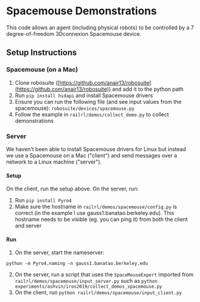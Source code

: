 # Spacemouse Demonstrations

This code allows an agent (including physical robots) to be controlled by a 7 degree-of-freedom 3Dconnexion Spacemouse device.

## Setup Instructions

### Spacemouse (on a Mac)

1. Clone robosuite ([https://github.com/anair13/robosuite](https://github.com/anair13/robosuite)) and add it to the python path
2. Run `pip install hidapi` and install Spacemouse drivers
2. Ensure you can run the following file (and
see input values from the spacemouse): `robosuite/devices/spacemouse.py`
4. Follow the example in `railrl/demos/collect_demo.py` to collect demonstrations

### Server
We haven't been able to install Spacemouse drivers for Linux but instead we use a Spacemouse on a Mac ("client") and send messages over a network to a Linux machine ("server").

#### Setup
On the client, run the setup above. On the server, run:
1. Run `pip install Pyro4`
2. Make sure the hostname in `railrl/demos/spacemouse/config.py` is correct (in the example I use gauss1.banatao.berkeley.edu). This hostname needs to be visible (eg. you can ping it) from both the client and server

#### Run

1. On the server, start the nameserver:
```export PYRO_SERIALIZERS_ACCEPTED=serpent,json,marshal,pickle
python -m Pyro4.naming -n gauss1.banatao.berkeley.edu
```
2. On the server, run a script that uses the `SpaceMouseExpert` imported from `railrl/demos/spacemouse/input_server.py` such as ```python experiments/ashvin/iros2019/collect_demos_spacemouse.py```
2. On the client, run ```python railrl/demos/spacemouse/input_client.py```
